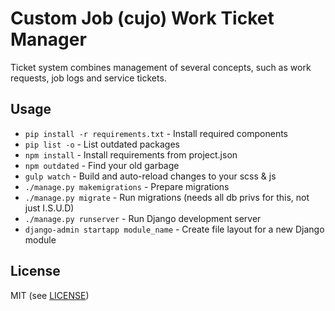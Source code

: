 # Custom Job (cujo) Work Ticket Manager

Ticket system combines management of several concepts, such as work requests, job logs and service tickets.

## Usage
* `pip install -r requirements.txt` - Install required components
 * `pip list -o` - List outdated packages
* `npm install` - Install requirements from project.json
 * `npm outdated` - Find your old garbage
* `gulp watch` - Build and auto-reload changes to your scss & js
* `./manage.py makemigrations` - Prepare migrations
* `./manage.py migrate` - Run migrations (needs all db privs for this, not just I.S.U.D)
* `./manage.py runserver` - Run Django development server
* `django-admin startapp module_name` - Create file layout for a new Django module


## License
MIT (see [LICENSE](LICENSE.md))
